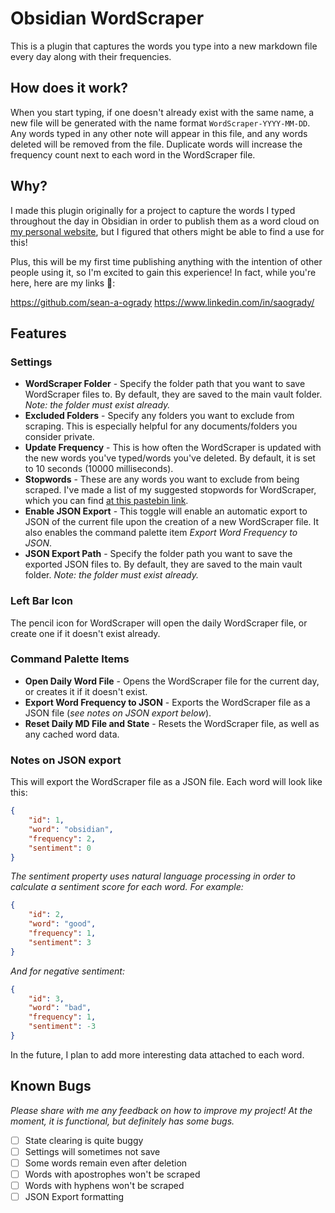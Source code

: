 # Obsidian WordScraper

This is a plugin that captures the words you type into a new markdown file every day along with their frequencies.
## How does it work?

When you start typing, if one doesn't already exist with the same name, a new file will be generated with the name format `WordScraper-YYYY-MM-DD`. Any words typed in any other note will appear in this file, and any words deleted will be removed from the file. Duplicate words will increase the frequency count next to each word in the WordScraper file.

## Why?

I made this plugin originally for a project to capture the words I typed throughout the day in Obsidian in order to publish them as a word cloud on [my personal website](https://sean-a-ogrady.github.io/my-personal-website/), but I figured that others might be able to find a use for this!

Plus, this will be my first time publishing anything with the intention of other people using it, so I'm excited to gain this experience! In fact, while you're here, here are my links 👀:

https://github.com/sean-a-ogrady
https://www.linkedin.com/in/saogrady/

## Features

### Settings

- **WordScraper Folder** - Specify the folder path that you want to save WordScraper files to. By default, they are saved to the main vault folder. *Note: the folder must exist already.*
- **Excluded Folders** - Specify any folders you want to exclude from scraping. This is especially helpful for any documents/folders you consider private.
- **Update Frequency** - This is how often the WordScraper is updated with the new words you've typed/words you've deleted. By default, it is set to 10 seconds (10000 milliseconds).
- **Stopwords** - These are any words you want to exclude from being scraped. I've made a list of my suggested stopwords for WordScraper, which you can find [at this pastebin link](https://pastebin.com/zTy6Ej2f).
- **Enable JSON Export** - This toggle will enable an automatic export to JSON of the current file upon the creation of a new WordScraper file. It also enables the command palette item *Export Word Frequency to JSON*.
- **JSON Export Path** - Specify the folder path you want to save the exported JSON files to. By default, they are saved to the main vault folder. *Note: the folder must exist already.*

### Left Bar Icon

The pencil icon for WordScraper will open the daily WordScraper file, or create one if it doesn't exist already.

### Command Palette Items

- **Open Daily Word File** - Opens the WordScraper file for the current day, or creates it if it doesn't exist.
- **Export Word Frequency to JSON** - Exports the WordScraper file as a JSON file (*see notes on JSON export below*).
- **Reset Daily MD File and State** - Resets the WordScraper file, as well as any cached word data.

### Notes on JSON export

This will export the WordScraper file as a JSON file. Each word will look like this:

```json
{
    "id": 1,
    "word": "obsidian",
    "frequency": 2,
    "sentiment": 0
}
```

*The sentiment property uses natural language processing in order to calculate a sentiment score for each word. For example:*

```json
{
    "id": 2,
    "word": "good",
    "frequency": 1,
    "sentiment": 3
}
```

*And for negative sentiment:*

```json
{
    "id": 3,
    "word": "bad",
    "frequency": 1,
    "sentiment": -3
}
```

In the future, I plan to add more interesting data attached to each word. 

## Known Bugs

*Please share with me any feedback on how to improve my project! At the moment, it is functional, but definitely has some bugs.*

- [ ] State clearing is quite buggy
- [ ] Settings will sometimes not save
- [ ] Some words remain even after deletion
- [ ] Words with apostrophes won't be scraped
- [ ] Words with hyphens won't be scraped
- [ ] JSON Export formatting